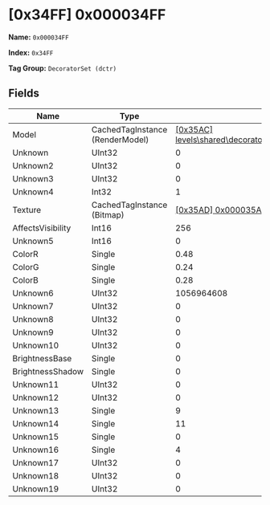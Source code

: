 # [0x34FF] 0x000034FF

**Name:** ```0x000034FF```

**Index:** ```0x34FF```

**Tag Group:** ```DecoratorSet (dctr)```

## Fields

Name	| Type	| Value
---	|---	|---	|
Model	|CachedTagInstance (RenderModel)	|[[0x35AC] levels\shared\decorators\foliage\flower_purple\flower_purple](../RenderModel/35AC.md)
Unknown	|UInt32	|0
Unknown2	|UInt32	|0
Unknown3	|UInt32	|0
Unknown4	|Int32	|1
Texture	|CachedTagInstance (Bitmap)	|[[0x35AD] 0x000035AD](../Bitmap/35AD.md)
AffectsVisibility	|Int16	|256
Unknown5	|Int16	|0
ColorR	|Single	|0.48
ColorG	|Single	|0.24
ColorB	|Single	|0.28
Unknown6	|UInt32	|1056964608
Unknown7	|UInt32	|0
Unknown8	|UInt32	|0
Unknown9	|UInt32	|0
Unknown10	|UInt32	|0
BrightnessBase	|Single	|0
BrightnessShadow	|Single	|0
Unknown11	|UInt32	|0
Unknown12	|UInt32	|0
Unknown13	|Single	|9
Unknown14	|Single	|11
Unknown15	|Single	|0
Unknown16	|Single	|4
Unknown17	|UInt32	|0
Unknown18	|UInt32	|0
Unknown19	|UInt32	|0


